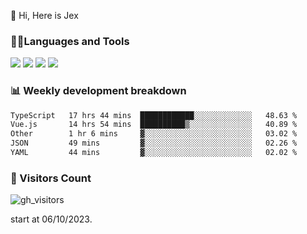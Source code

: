  👋 Hi, Here is Jex

 

### 🧑‍💻Languages and Tools

<code><a href="https://react.dev"><img src="https://api.iconify.design/logos:react.svg" /></a></code>
<code><a href="https://github.com/vuejs/core"><img src="https://api.iconify.design/logos:vue.svg" /></a></code> 
<code><a href="https://github.com/microsoft/TypeScript"><img src="https://api.iconify.design/logos:typescript-icon.svg" /></a></code>
<code><a href="https://threejs.org/"><img src="https://api.iconify.design/logos:threejs.svg" /></a></code>

### 📊 Weekly development breakdown

<!--START_SECTION:waka-->

```txt
TypeScript   17 hrs 44 mins  ████████████░░░░░░░░░░░░░   48.63 %
Vue.js       14 hrs 54 mins  ██████████▒░░░░░░░░░░░░░░   40.89 %
Other        1 hr 6 mins     ▓░░░░░░░░░░░░░░░░░░░░░░░░   03.02 %
JSON         49 mins         ▓░░░░░░░░░░░░░░░░░░░░░░░░   02.26 %
YAML         44 mins         ▓░░░░░░░░░░░░░░░░░░░░░░░░   02.02 %
```

<!--END_SECTION:waka-->


### 👀 Visitors Count

![gh_visitors](https://profile-counter.glitch.me/jexlau/count.svg)

start at 06/10/2023.
